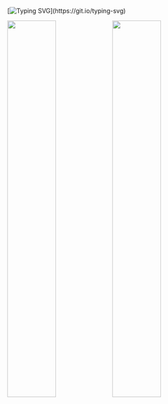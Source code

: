 [![Typing SVG](https://readme-typing-svg.herokuapp.com?font=IBM+plex+mono&size=30&duration=4969&color=F7A056&background=222222&center=true&vCenter=true&width=240&lines=Hi%2C+I'm+Kevin!)](https://git.io/typing-svg)

<img align="left" width="47%" src="https://github-readme-stats.vercel.app/api?username=Kevin-Roney&show_icons=true&theme=dracula"/>

<img align="left" width="47%" src="https://github-readme-stats.vercel.app/api/top-langs/?username=Kevin-Roney&layout=compact"/>


<!--
**Kevin-Roney/Kevin-Roney** is a ✨ _special_ ✨ repository because its `README.md` (this file) appears on your GitHub profile.

Here are some ideas to get you started:

- 🔭 I’m currently working on ...
- 🌱 I’m currently learning ...
- 👯 I’m looking to collaborate on ...
- 🤔 I’m looking for help with ...
- 💬 Ask me about ...
- 📫 How to reach me: ...
- 😄 Pronouns: ...
- ⚡ Fun fact: ...
-->
